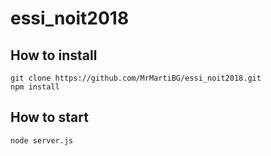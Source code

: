 # essi_noit2018
## How to install

```
git clone https://github.com/MrMartiBG/essi_noit2018.git
npm install
```

## How to start
```
node server.js
```
